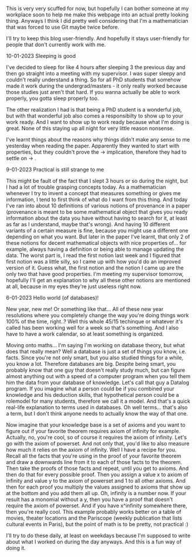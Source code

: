 This is very very scuffed for now, but hopefully I can bother someone at my workplace soon to help me make this webpage into an actual pretty looking thing. Anyways I think I did pretty well considering that I'm a mathematician that was forced to use Git maybe twice before.

I'll try to keep this blog user-friendly. And hopefully it stays user-friendly for people that don't currently work with me.

10-01-2023 Sleeping is good

I've decided to sleep for like 4 hours after sleeping 3 the 
previous day and then go straight into a meeting with my
supervisor. I was super sleepy and couldn't really understand
a thing. So for all PhD students that somehow made it work during
the undergrad/masters - it only really worked because those
studies just aren't that hard. If you wanna actually be able
to work properly, you gotta sleep properly too.

The other realization I had is that being a PhD student is
a wonderful job, but with that wonderful job also comes
a responsibilty to show up to your work ready. And I want to
show up to work ready because what I'm doing is great. None
of this staying up all night for very little reason nonsense.

I've learnt things about the reasons why things didn't make any
sense to me yesterday when reading the paper. Apparently they
wanted to start with properties, but they couldn't prove the
<properties> -> <unique object> implication, therefore they had to
settle on <some things used in practice> -> <their properties>.


9-01-2023 Practical is still strange to me

This might be fault of the fact that I slept 3 hours 
or so during the night, but I had a lot of trouble 
grasping concepts today. As a mathematician whenever 
I try to invent a concept that measures something 
or gives me information, I tend to first think of
what do I want from this thing. And today I've ran
into about 10 definitions of various notions of provenance
in a paper (provenance is meant to be some mathematical object
that gives you ready information about the data you have without
having to search for it, at least as far as I understand, 
maybe that's wrong). And having 10 different variants of a certain
measure is fine, because you might use a different one
depending on what you want. But later in the paper I've
learnt, that only 2 of these notions for decent mathematical
objects with nice properties of... for example, always having 
a definition or being able to manage updating the data. 
The worst part is, I read the first notion last week 
and I figured that first notion was a little silly, 
so I came up with how you'd do an improved version of it. 
Guess what, the first notion and the notion I came up are
the only two that have good properties. I'm meeting my 
supervisor tomorrow, hopefully I'll get an explanation to
why all these other notions are mentioned at all, because 
in my eyes they're just useless right now.

6-01-2023 Hello world (of databases)!

New year, new me! Or something like that... All of these new year resolutions where you completely change the way you're doing things work 100% of the time, right..? Well this whole 45/15 techinque or whatever it's called has been working well for a week so that's something. And I also have to have a work calendar, so at least something is organized.

Moving onto maths... I'm saying I'm working on database theory, but what does that really mean? Well a database is just a set of things you know, i.e. facts. Since you're not only smart, but you also studied things for a while, you know a lot. Therefore databases are big. Despite being smart, you probably know that one guy that doesn't really study much, but can figure almost anything out with a speed of a computer program when you tell them him the data from your database of knowledge. Let's call that guy a Datalog program. If you imagine what a person could be if you combined your knowledge and his deduction skills, that hypothetical person could be a rolemodel for many students, therefore we call it a model. And that's a quick real-life explanation to terms used in databases. Oh well terms... that's also a term, but I don't think anyone needs to actually know the way of that one.

Now imagine that your knowledge base is a set of axioms and you want to figure out if your favorite theorem requires axiom of infinity for example. Actually, no, you're cool, so of course it requires the axiom of infinity. Let's go with the axiom of powerset. And not only that, you'd like to also measure how much it relies on the axiom of infinity. Well I have a recipe for you. Recall all the facts that you're using in the proof of your favorite theorem and draw a downwards line from it to each of those facts to the theorem. Then take the proofs of those facts and repeat, until you get to axioms. And then do that for every possible proof. Then you assign a value x to axiom of infinity and value y to the axiom of powerset and 1 to all other axioms. And then for each proof you multiply the values assigned to axioms that show up at the bottom and you add them all up. Oh, infinity is a number now. If your result has a monomial without a y, then you have a proof that doesn't require the axiom of powerset. And if you have x^infinity somewhere there, then you're really cool. This example probably works better on a table of movies, theater locations and the Pariscope (weekly publication that lists cultural events in Paris), but the point of math is to be pretty, not practical :)

I'll try to do these daily, at least on weekdays because I'm supposed to write about what I worked on during the day anyways. And this is a fun way of doing it.
